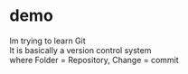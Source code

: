 # demo
Im trying to learn Git <br>
It is basically a version control system <br>
where Folder = Repository, Change = commit
